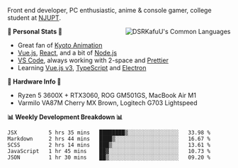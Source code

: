 Front end developer, PC enthusiastic, anime & console gamer, college student at [NJUPT](https://www.njupt.edu.cn).

<img align="right" alt="DSRKafuU's Common Languages" src="https://github-readme-stats.vercel.app/api/top-langs/?username=dsrkafuu&hide_title=true&layout=compact&langs_count=8" />

**🍥 Personal Stats 🍥**

- Great fan of [Kyoto Animation](https://www.kyotoanimation.co.jp)
- [Vue.js](https://vuejs.org), [React](https://reactjs.org), and a bit of [Node.js](https://nodejs.org)
- [VS Code](https://code.visualstudio.com), always working with 2-space and [Prettier](https://prettier.io)
- Learning [Vue.js v3](https://v3.vuejs.org), [TypeScript](https://www.typescriptlang.org) and [Electron](https://www.electronjs.org)

**🔧 Hardware Info 🔧**

- Ryzen 5 3600X + RTX3060, ROG GM501GS, MacBook Air M1
- Varmilo VA87M Cherry MX Brown, Logitech G703 Lightspeed

**:bar_chart: Weekly Development Breakdown :bar_chart:**

<!--START_SECTION:waka-->
```text
JSX          5 hrs 35 mins   ████████▒░░░░░░░░░░░░░░░░   33.98 % 
Markdown     2 hrs 44 mins   ████▒░░░░░░░░░░░░░░░░░░░░   16.67 % 
SCSS         2 hrs 14 mins   ███▒░░░░░░░░░░░░░░░░░░░░░   13.61 % 
JavaScript   1 hr 45 mins    ██▓░░░░░░░░░░░░░░░░░░░░░░   10.73 % 
JSON         1 hr 30 mins    ██▒░░░░░░░░░░░░░░░░░░░░░░   09.20 % 
```
<!--END_SECTION:waka-->
